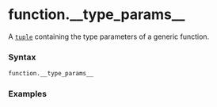 # function.\_\_type\_params\_\_

A [`tuple`](/built-in-types/tuple/) containing the type parameters of a generic function.

### Syntax

```python
function.__type_params__
```

### Examples

```python

```
